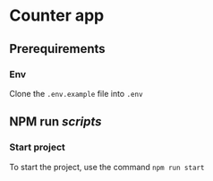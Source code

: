 # Counter app

## Prerequirements
### Env
Clone the `.env.example` file into `.env`

## NPM run *scripts*
### Start project
To start the project, use the command `npm run start`

